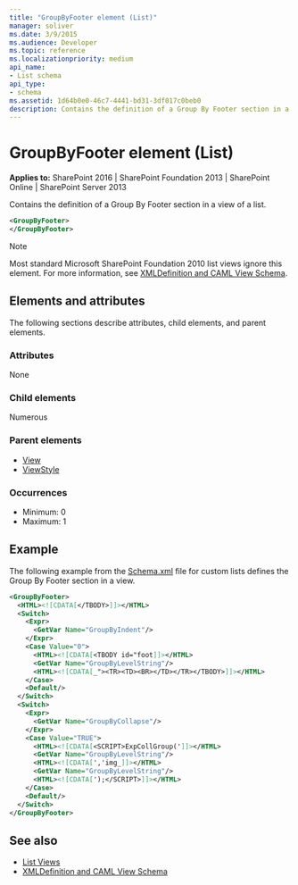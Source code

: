 ```yaml
---
title: "GroupByFooter element (List)"
manager: soliver
ms.date: 3/9/2015
ms.audience: Developer
ms.topic: reference
ms.localizationpriority: medium
api_name:
- List schema
api_type:
- schema
ms.assetid: 1d64b0e0-46c7-4441-bd31-3df017c0beb0
description: Contains the definition of a Group By Footer section in a view of a list.
---
```


# GroupByFooter element (List)

**Applies to:** SharePoint 2016 | SharePoint Foundation 2013 | SharePoint Online | SharePoint Server 2013

Contains the definition of a Group By Footer section in a view of a list.

```XML
<GroupByFooter>
</GroupByFooter>
```

> [!NOTE]
> Most standard Microsoft SharePoint Foundation 2010 list views ignore this element. For more information, see [XMLDefinition and CAML View Schema](https://msdn.microsoft.com/library/1845d203-4699-4b0e-a182-2d9998439922%28Office.15%29.aspx).

## Elements and attributes

The following sections describe attributes, child elements, and parent elements.

### Attributes

None

### Child elements

Numerous

### Parent elements

- [View](view-element-list.md)
- [ViewStyle](viewstyle-element-list.md)

### Occurrences

- Minimum: 0
- Maximum: 1

## Example

The following example from the [Schema.xml](https://msdn.microsoft.com/library/c2f01064-80d8-47ee-b602-ecf4c480ac56%28Office.15%29.aspx) file for custom lists defines the Group By Footer section in a view.

```XML
<GroupByFooter>
  <HTML><![CDATA[</TBODY>]]></HTML>
  <Switch>
    <Expr>
      <GetVar Name="GroupByIndent"/>
    </Expr>
    <Case Value="0">
      <HTML><![CDATA[<TBODY id="foot]]></HTML>
      <GetVar Name="GroupByLevelString"/>
      <HTML><![CDATA[_"><TR><TD><BR></TD></TR></TBODY>]]></HTML>
    </Case>
    <Default/>
  </Switch>
  <Switch>
    <Expr>
      <GetVar Name="GroupByCollapse"/>
    </Expr>
    <Case Value="TRUE">
      <HTML><![CDATA[<SCRIPT>ExpCollGroup(']]></HTML>
      <GetVar Name="GroupByLevelString"/>
      <HTML><![CDATA[','img_]]></HTML>
      <GetVar Name="GroupByLevelString"/>
      <HTML><![CDATA[');</SCRIPT>]]></HTML>
    </Case>
    <Default/>
  </Switch>
</GroupByFooter>
```

## See also

- [List Views](https://msdn.microsoft.com/library/43e6ba7e-eddb-418a-a570-c0815016fc17%28Office.15%29.aspx)
- [XMLDefinition and CAML View Schema](https://msdn.microsoft.com/library/1845d203-4699-4b0e-a182-2d9998439922%28Office.15%29.aspx)
